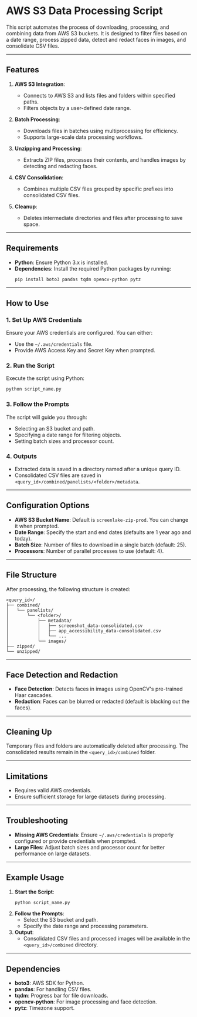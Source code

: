 # AWS S3 Data Processing Script

This script automates the process of downloading, processing, and combining data from AWS S3 buckets. It is designed to filter files based on a date range, process zipped data, detect and redact faces in images, and consolidate CSV files.

---

## Features
1. **AWS S3 Integration**:
   - Connects to AWS S3 and lists files and folders within specified paths.
   - Filters objects by a user-defined date range.

2. **Batch Processing**:
   - Downloads files in batches using multiprocessing for efficiency.
   - Supports large-scale data processing workflows.

3. **Unzipping and Processing**:
   - Extracts ZIP files, processes their contents, and handles images by detecting and redacting faces.

4. **CSV Consolidation**:
   - Combines multiple CSV files grouped by specific prefixes into consolidated CSV files.

5. **Cleanup**:
   - Deletes intermediate directories and files after processing to save space.

---

## Requirements
- **Python**: Ensure Python 3.x is installed.
- **Dependencies**: Install the required Python packages by running:
  ```bash
  pip install boto3 pandas tqdm opencv-python pytz
  ```

---

## How to Use

### 1. **Set Up AWS Credentials**
Ensure your AWS credentials are configured. You can either:
- Use the `~/.aws/credentials` file.
- Provide AWS Access Key and Secret Key when prompted.

### 2. **Run the Script**
Execute the script using Python:
```bash
python script_name.py
```

### 3. **Follow the Prompts**
The script will guide you through:
- Selecting an S3 bucket and path.
- Specifying a date range for filtering objects.
- Setting batch sizes and processor count.

### 4. **Outputs**
- Extracted data is saved in a directory named after a unique query ID.
- Consolidated CSV files are saved in `<query_id>/combined/panelists/<folder>/metadata`.

---

## Configuration Options
- **AWS S3 Bucket Name**: Default is `screenlake-zip-prod`. You can change it when prompted.
- **Date Range**: Specify the start and end dates (defaults are 1 year ago and today).
- **Batch Size**: Number of files to download in a single batch (default: 25).
- **Processors**: Number of parallel processes to use (default: 4).

---

## File Structure
After processing, the following structure is created:
```
<query_id>/
├── combined/
│   └── panelists/
│       └── <folder>/
│           ├── metadata/
│           │   ├── screenshot_data-consolidated.csv
│           │   ├── app_accessibility_data-consolidated.csv
│           │   └── ...
│           └── images/
├── zipped/
└── unzipped/
```

---

## Face Detection and Redaction
- **Face Detection**: Detects faces in images using OpenCV's pre-trained Haar cascades.
- **Redaction**: Faces can be blurred or redacted (default is blacking out the faces).

---

## Cleaning Up
Temporary files and folders are automatically deleted after processing. The consolidated results remain in the `<query_id>/combined` folder.

---

## Limitations
- Requires valid AWS credentials.
- Ensure sufficient storage for large datasets during processing.

---

## Troubleshooting
- **Missing AWS Credentials**: Ensure `~/.aws/credentials` is properly configured or provide credentials when prompted.
- **Large Files**: Adjust batch sizes and processor count for better performance on large datasets.

---

## Example Usage
1. **Start the Script**:
   ```bash
   python script_name.py
   ```
2. **Follow the Prompts**:
   - Select the S3 bucket and path.
   - Specify the date range and processing parameters.
3. **Output**:
   - Consolidated CSV files and processed images will be available in the `<query_id>/combined` directory.

---

## Dependencies
- **boto3**: AWS SDK for Python.
- **pandas**: For handling CSV files.
- **tqdm**: Progress bar for file downloads.
- **opencv-python**: For image processing and face detection.
- **pytz**: Timezone support.